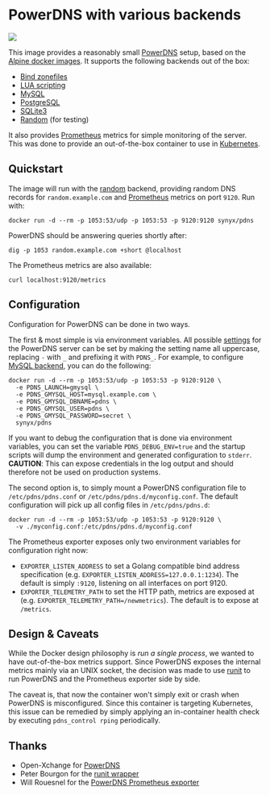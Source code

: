 PowerDNS with various backends
==============================

[![](https://images.microbadger.com/badges/image/synyx/pdns.svg)](https://microbadger.com/images/synyx/pdns "Get your own image badge on microbadger.com")

This image provides a reasonably small [PowerDNS][pdns] setup, based on the [Alpine docker images][alpine-docker]. It supports the following backends out of the box:

* [Bind zonefiles][pdns-bind]
* [LUA scripting][pdns-lua]
* [MySQL][pdns-mysql]
* [PostgreSQL][pdns-pgsql]
* [SQLite3][pdns-sqlite]
* [Random][pdns-random] (for testing)

It also provides [Prometheus][prometheus] metrics for simple monitoring of the server. This was done to provide an out-of-the-box container to use in [Kubernetes][kubernetes].

## Quickstart

The image will run with the [random][pdns-random] backend, providing random DNS records for `random.example.com` and [Prometheus][prometheus] metrics on port `9120`. Run with:

```docker run -d --rm -p 1053:53/udp -p 1053:53 -p 9120:9120 synyx/pdns```

PowerDNS should be answering queries shortly after:

```dig -p 1053 random.example.com +short @localhost```

The Prometheus metrics are also available:

```curl localhost:9120/metrics```

## Configuration

Configuration for PowerDNS can be done in two ways.

The first & most simple is via environment variables. All possible [settings][pdns-config] for the PowerDNS server can be set by making the setting name all uppercase, replacing `-` with `_` and prefixing it with `PDNS_`. For example, to configure [MySQL backend][pdns-mysql], you can do the following:

```
docker run -d --rm -p 1053:53/udp -p 1053:53 -p 9120:9120 \
  -e PDNS_LAUNCH=gmysql \
  -e PDNS_GMYSQL_HOST=mysql.example.com \
  -e PDNS_GMYSQL_DBNAME=pdns \
  -e PDNS_GMYSQL_USER=pdns \
  -e PDNS_GMYSQL_PASSWORD=secret \
  synyx/pdns
```

If you want to debug the configuration that is done via environment variables, you can set the variable `PDNS_DEBUG_ENV=true` and the startup scripts will dump the environment and generated configuration to `stderr`. **CAUTION**: This can expose credentials in the log output and should therefore not be used on production systems.

The second option is, to simply mount a PowerDNS configuration file to `/etc/pdns/pdns.conf` or `/etc/pdns/pdns.d/myconfig.conf`. The default configuration will pick up all config files in `/etc/pdns/pdns.d`:

```
docker run -d --rm -p 1053:53/udp -p 1053:53 -p 9120:9120 \
  -v ./myconfig.conf:/etc/pdns/pdns.d/myconfig.conf
```

The Prometheus exporter exposes only two environment variables for configuration right now:

* `EXPORTER_LISTEN_ADDRESS` to set a Golang compatible bind address specification (e.g. `EXPORTER_LISTEN_ADDRESS=127.0.0.1:1234`). The default is simply `:9120`, listening on all interfaces on port 9120.
* `EXPORTER_TELEMETRY_PATH` to set the HTTP path, metrics are exposed at (e.g. `EXPORTER_TELEMETRY_PATH=/newmetrics`). The default is to expose at `/metrics`.

## Design & Caveats

While the Docker design philosophy is *run a single process*, we wanted to have out-of-the-box metrics support. Since PowerDNS exposes the internal metrics mainly via an UNIX socket, the decision was made to use [runit][runit] to run PowerDNS and the Prometheus exporter side by side.

The caveat is, that now the container won't simply exit or crash when PowerDNS is misconfigured. Since this container is targeting Kubernetes, this issue can be remedied by simply applying an in-container health check by executing `pdns_control rping` periodically.

## Thanks

* Open-Xchange for [PowerDNS][pdns]
* Peter Bourgon for the [runit wrapper][runsvinit]
* Will Rouesnel for the [PowerDNS Prometheus exporter][pdns-exporter]

[alpine-docker]: https://hub.docker.com/r/library/alpine/
[kubernetes]: https://kubernetes.io
[pdns]: https://www.powerdns.com
[pdns-config]: https://doc.powerdns.com/md/authoritative/settings/
[pdns-bind]: https://doc.powerdns.com/md/authoritative/backend-bind/
[pdns-exporter]: https://github.com/wrouesnel/pdns_exporter
[pdns-lua]: https://doc.powerdns.com/md/authoritative/backend-lua/
[pdns-mysql]: https://doc.powerdns.com/md/authoritative/backend-generic-mysql/
[pdns-pgsql]: https://doc.powerdns.com/md/authoritative/backend-generic-pgsql/
[pdns-sqlite]: https://doc.powerdns.com/md/authoritative/backend-generic-sqlite/
[pdns-random]: https://doc.powerdns.com/authoritative/backends/random.html
[prometheus]: https://prometheus.io
[runit]: http://smarden.org/runit/
[runsvinit]: https://github.com/peterbourgon/runsvinit
